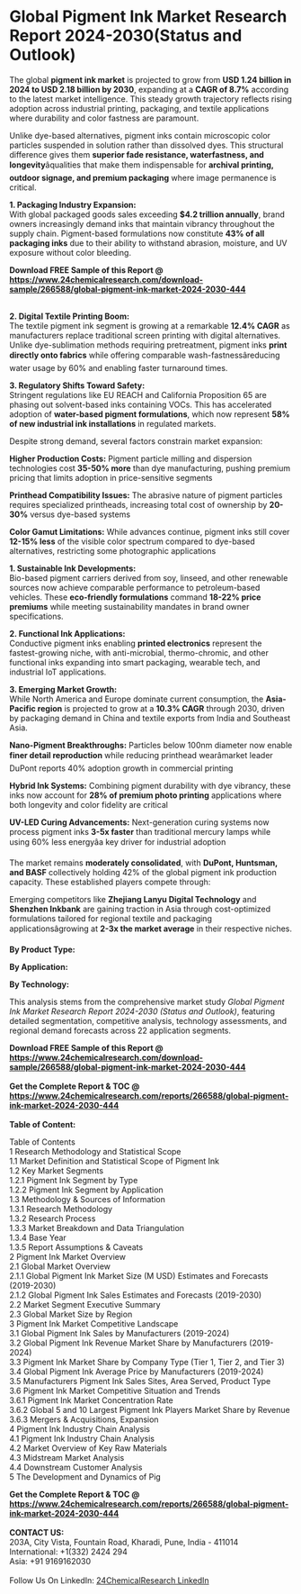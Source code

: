 <h1>Global Pigment Ink Market Research Report 2024-2030(Status and Outlook)</h1><p>The global <strong>pigment ink market</strong> is projected to grow from <strong>USD 1.24 billion in 2024 to USD 2.18 billion by 2030</strong>, expanding at a <strong>CAGR of 8.7%</strong> according to the latest market intelligence. This steady growth trajectory reflects rising adoption across industrial printing, packaging, and textile applications where durability and color fastness are paramount.</p><p>Unlike dye-based alternatives, pigment inks contain microscopic color particles suspended in solution rather than dissolved dyes. This structural difference gives them <strong>superior fade resistance, waterfastness, and longevity</strong>âqualities that make them indispensable for <strong>archival printing, outdoor signage, and premium packaging</strong> where image permanence is critical.</p><p><strong>1. Packaging Industry Expansion:</strong><br>
With global packaged goods sales exceeding <strong>$4.2 trillion annually</strong>, brand owners increasingly demand inks that maintain vibrancy throughout the supply chain. Pigment-based formulations now constitute <strong>43% of all packaging inks</strong> due to their ability to withstand abrasion, moisture, and UV exposure without color bleeding.</p><div><b>Download FREE Sample of this Report @ 
            <a href="https://www.24chemicalresearch.com/download-sample/266588/global-pigment-ink-market-2024-2030-444">
            https://www.24chemicalresearch.com/download-sample/266588/global-pigment-ink-market-2024-2030-444</a></b></div><br><p><strong>2. Digital Textile Printing Boom:</strong><br>
The textile pigment ink segment is growing at a remarkable <strong>12.4% CAGR</strong> as manufacturers replace traditional screen printing with digital alternatives. Unlike dye-sublimation methods requiring pretreatment, pigment inks <strong>print directly onto fabrics</strong> while offering comparable wash-fastnessâreducing water usage by 60% and enabling faster turnaround times.</p><p><strong>3. Regulatory Shifts Toward Safety:</strong><br>
Stringent regulations like EU REACH and California Proposition 65 are phasing out solvent-based inks containing VOCs. This has accelerated adoption of <strong>water-based pigment formulations</strong>, which now represent <strong>58% of new industrial ink installations</strong> in regulated markets.</p><p>Despite strong demand, several factors constrain market expansion:</p><p><strong>Higher Production Costs:</strong> Pigment particle milling and dispersion technologies cost <strong>35-50% more</strong> than dye manufacturing, pushing premium pricing that limits adoption in price-sensitive segments</p><p><strong>Printhead Compatibility Issues:</strong> The abrasive nature of pigment particles requires specialized printheads, increasing total cost of ownership by <strong>20-30%</strong> versus dye-based systems</p><p><strong>Color Gamut Limitations:</strong> While advances continue, pigment inks still cover <strong>12-15% less</strong> of the visible color spectrum compared to dye-based alternatives, restricting some photographic applications</p><p><strong>1. Sustainable Ink Developments:</strong><br>
Bio-based pigment carriers derived from soy, linseed, and other renewable sources now achieve comparable performance to petroleum-based vehicles. These <strong>eco-friendly formulations</strong> command <strong>18-22% price premiums</strong> while meeting sustainability mandates in brand owner specifications.</p><p><strong>2. Functional Ink Applications:</strong><br>
Conductive pigment inks enabling <strong>printed electronics</strong> represent the fastest-growing niche, with anti-microbial, thermo-chromic, and other functional inks expanding into smart packaging, wearable tech, and industrial IoT applications.</p><p><strong>3. Emerging Market Growth:</strong><br>
While North America and Europe dominate current consumption, the <strong>Asia-Pacific region</strong> is projected to grow at a <strong>10.3% CAGR</strong> through 2030, driven by packaging demand in China and textile exports from India and Southeast Asia.</p><p><strong>Nano-Pigment Breakthroughs:</strong> Particles below 100nm diameter now enable <strong>finer detail reproduction</strong> while reducing printhead wearâmarket leader DuPont reports 40% adoption growth in commercial printing</p><p><strong>Hybrid Ink Systems:</strong> Combining pigment durability with dye vibrancy, these inks now account for <strong>28% of premium photo printing</strong> applications where both longevity and color fidelity are critical</p><p><strong>UV-LED Curing Advancements:</strong> Next-generation curing systems now process pigment inks <strong>3-5x faster</strong> than traditional mercury lamps while using 60% less energyâa key driver for industrial adoption</p><p>The market remains <strong>moderately consolidated</strong>, with <strong>DuPont, Huntsman, and BASF</strong> collectively holding 42% of the global pigment ink production capacity. These established players compete through:</p><p>Emerging competitors like <strong>Zhejiang Lanyu Digital Technology</strong> and <strong>Shenzhen Inkbank</strong> are gaining traction in Asia through cost-optimized formulations tailored for regional textile and packaging applicationsâgrowing at <strong>2-3x the market average</strong> in their respective niches.</p><p><strong>By Product Type:</strong></p><p><strong>By Application:</strong></p><p><strong>By Technology:</strong></p><p>This analysis stems from the comprehensive market study <em>Global Pigment Ink Market Research Report 2024-2030 (Status and Outlook)</em>, featuring detailed segmentation, competitive analysis, technology assessments, and regional demand forecasts across 22 application segments.</p><div><b>Download FREE Sample of this Report @ 
            <a href="https://www.24chemicalresearch.com/download-sample/266588/global-pigment-ink-market-2024-2030-444">
            https://www.24chemicalresearch.com/download-sample/266588/global-pigment-ink-market-2024-2030-444</a></b></div><br><div><b>Get the Complete Report & TOC @ 
            <a href="https://www.24chemicalresearch.com/reports/266588/global-pigment-ink-market-2024-2030-444">
            https://www.24chemicalresearch.com/reports/266588/global-pigment-ink-market-2024-2030-444</a></b></div><br>
            <b>Table of Content:</b><p>Table of Contents<br />
1 Research Methodology and Statistical Scope<br />
1.1 Market Definition and Statistical Scope of Pigment Ink<br />
1.2 Key Market Segments<br />
1.2.1 Pigment Ink Segment by Type<br />
1.2.2 Pigment Ink Segment by Application<br />
1.3 Methodology & Sources of Information<br />
1.3.1 Research Methodology<br />
1.3.2 Research Process<br />
1.3.3 Market Breakdown and Data Triangulation<br />
1.3.4 Base Year<br />
1.3.5 Report Assumptions & Caveats<br />
2 Pigment Ink Market Overview<br />
2.1 Global Market Overview<br />
2.1.1 Global Pigment Ink Market Size (M USD) Estimates and Forecasts (2019-2030)<br />
2.1.2 Global Pigment Ink Sales Estimates and Forecasts (2019-2030)<br />
2.2 Market Segment Executive Summary<br />
2.3 Global Market Size by Region<br />
3 Pigment Ink Market Competitive Landscape<br />
3.1 Global Pigment Ink Sales by Manufacturers (2019-2024)<br />
3.2 Global Pigment Ink Revenue Market Share by Manufacturers (2019-2024)<br />
3.3 Pigment Ink Market Share by Company Type (Tier 1, Tier 2, and Tier 3)<br />
3.4 Global Pigment Ink Average Price by Manufacturers (2019-2024)<br />
3.5 Manufacturers Pigment Ink Sales Sites, Area Served, Product Type<br />
3.6 Pigment Ink Market Competitive Situation and Trends<br />
3.6.1 Pigment Ink Market Concentration Rate<br />
3.6.2 Global 5 and 10 Largest Pigment Ink Players Market Share by Revenue<br />
3.6.3 Mergers & Acquisitions, Expansion<br />
4 Pigment Ink Industry Chain Analysis<br />
4.1 Pigment Ink Industry Chain Analysis<br />
4.2 Market Overview of Key Raw Materials<br />
4.3 Midstream Market Analysis<br />
4.4 Downstream Customer Analysis<br />
5 The Development and Dynamics of Pig</p><div><b>Get the Complete Report & TOC @ 
            <a href="https://www.24chemicalresearch.com/reports/266588/global-pigment-ink-market-2024-2030-444">
            https://www.24chemicalresearch.com/reports/266588/global-pigment-ink-market-2024-2030-444</a></b></div><br><b>CONTACT US:</b><br>
            203A, City Vista, Fountain Road, Kharadi, Pune, India - 411014<br>
            International: +1(332) 2424 294<br>
            Asia: +91 9169162030 <br><br>
            Follow Us On LinkedIn: <a href="https://www.linkedin.com/company/24chemicalresearch/">24ChemicalResearch LinkedIn</a>
